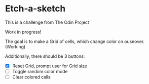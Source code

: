 # Etch-a-sketch
This is a challenge from The Odin Project

Work in progress!

The goal is to make a Grid of cells, which change color on ouseover. (Working)

Additionally, there should be 3 buttons:
- [x] Reset Grid, prompt user for Grid size
- [ ] Toggle random color mode
- [ ] Clear colored cells